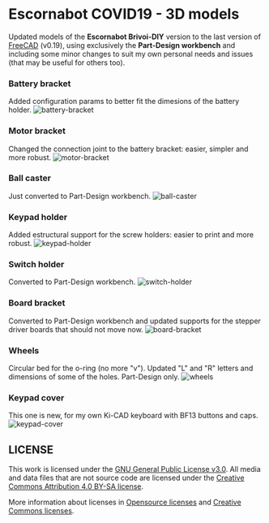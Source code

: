 # Escornabot COVID19 - 3D models

Updated models of the **Escornabot Brivoi-DIY** version to the last version of [FreeCAD](https://freecadweb.org) (v0.19), using exclusively the **Part-Design workbench** and including some minor changes to suit my own personal needs and issues (that may be useful for others too).

### Battery bracket
Added configuration params to better fit the dimesions of the battery holder.
![battery-bracket](battery-bracket.png)

### Motor bracket
Changed the connection joint to the battery bracket: easier, simpler and more robust.
![motor-bracket](motor-bracket.png)

### Ball caster
Just converted to Part-Design workbench.
![ball-caster](ball-caster.png)

### Keypad holder
Added estructural support for the screw holders: easier to print and more robust.
![keypad-holder](keypad-holder.png)

### Switch holder
Converted to Part-Design workbench.
![switch-holder](switch-holder.png)

### Board bracket
Converted to Part-Design workbench and updated supports for the stepper driver boards that should not move now.
![board-bracket](board-bracket.png)

### Wheels
Circular bed for the o-ring (no more "v"). Updated "L" and "R" letters and dimensions of some of the holes. Part-Design only.
![wheels](wheel.png)

### Keypad cover
This one is new, for my own Ki-CAD keyboard with BF13 buttons and caps.
![keypad-cover](keypad-cover.png)


## LICENSE

This work is licensed under the [GNU General Public License v3.0](LICENSE-GPLV30). All media and data files that are not source code are licensed under the [Creative Commons Attribution 4.0 BY-SA license](LICENSE-CCBYSA40).

More information about licenses in [Opensource licenses](https://opensource.org/licenses/) and [Creative Commons licenses](https://creativecommons.org/licenses/).
